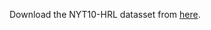 Download the NYT10-HRL datasset from [here](https://github.com/truthless11/HRL-RE/tree/master/data/NYT10).

